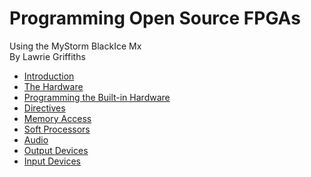 # Programming Open Source FPGAs  
Using the MyStorm BlackIce Mx  
By Lawrie Griffiths

[1]:./MyStorm_BlackIceII.jpg "MyStorm BlackIce II"

* [Introduction](/blackicemxbook/Introduction/Introduction.html)
* [The Hardware](/blackicemxbook/The_Hardware/The_Hardware.html)
* [Programming the Built-in Hardware](/blackicemxbook/Programming_the_Built-in_Hardware/Programming_the_Built-in_Hardware.html)
* [Directives](/blackicemxbook/Directives/Directives.html)
* [Memory Access](/blackicemxbook/Memory_Access/Memory_Access.html)
* [Soft Processors](/blackicemxbook/Soft_Processors/Soft_Processors.html)
* [Audio](/blackicemxbook/Audio/Audio.html)
* [Output Devices](./Output_Devices/Output_Devices.html)
* [Input Devices](./Input_Devices/Input_Devices.html)

